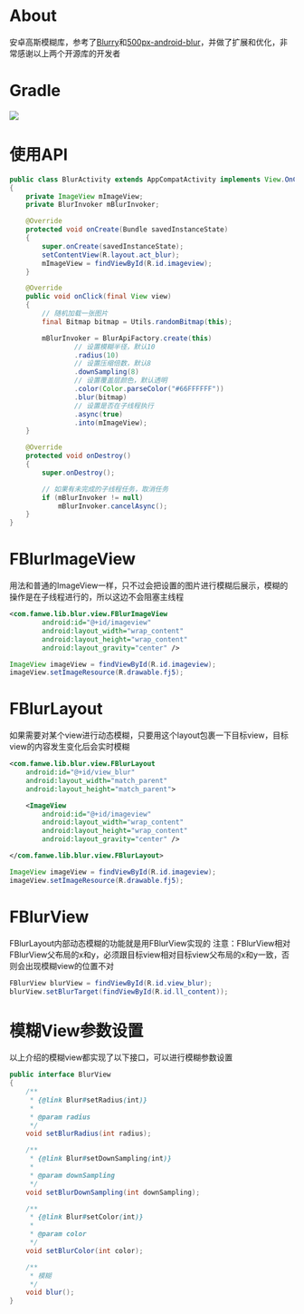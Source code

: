 # About
安卓高斯模糊库，参考了[Blurry](https://github.com/wasabeef/Blurry)和[500px-android-blur](https://github.com/500px/500px-android-blur)，并做了扩展和优化，非常感谢以上两个开源库的开发者

# Gradle
[![](https://jitpack.io/v/zj565061763/blur.svg)](https://jitpack.io/#zj565061763/blur)

# 使用API
```java
public class BlurActivity extends AppCompatActivity implements View.OnClickListener
{
    private ImageView mImageView;
    private BlurInvoker mBlurInvoker;

    @Override
    protected void onCreate(Bundle savedInstanceState)
    {
        super.onCreate(savedInstanceState);
        setContentView(R.layout.act_blur);
        mImageView = findViewById(R.id.imageview);
    }

    @Override
    public void onClick(final View view)
    {
        // 随机加载一张图片
        final Bitmap bitmap = Utils.randomBitmap(this);

        mBlurInvoker = BlurApiFactory.create(this)
                // 设置模糊半径，默认10
                .radius(10)
                // 设置压缩倍数，默认8
                .downSampling(8)
                // 设置覆盖层颜色，默认透明
                .color(Color.parseColor("#66FFFFFF"))
                .blur(bitmap)
                // 设置是否在子线程执行
                .async(true)
                .into(mImageView);
    }

    @Override
    protected void onDestroy()
    {
        super.onDestroy();

        // 如果有未完成的子线程任务，取消任务
        if (mBlurInvoker != null)
            mBlurInvoker.cancelAsync();
    }
}
```

# FBlurImageView
用法和普通的ImageView一样，只不过会把设置的图片进行模糊后展示，模糊的操作是在子线程进行的，所以这边不会阻塞主线程
```xml
<com.fanwe.lib.blur.view.FBlurImageView
        android:id="@+id/imageview"
        android:layout_width="wrap_content"
        android:layout_height="wrap_content"
        android:layout_gravity="center" />
```
```java
ImageView imageView = findViewById(R.id.imageview);
imageView.setImageResource(R.drawable.fj5);
```

# FBlurLayout
如果需要对某个view进行动态模糊，只要用这个layout包裹一下目标view，目标view的内容发生变化后会实时模糊
```xml
<com.fanwe.lib.blur.view.FBlurLayout
    android:id="@+id/view_blur"
    android:layout_width="match_parent"
    android:layout_height="match_parent">

    <ImageView
        android:id="@+id/imageview"
        android:layout_width="wrap_content"
        android:layout_height="wrap_content"
        android:layout_gravity="center" />

</com.fanwe.lib.blur.view.FBlurLayout>
```
```java
ImageView imageView = findViewById(R.id.imageview);
imageView.setImageResource(R.drawable.fj5);
```

# FBlurView
FBlurLayout内部动态模糊的功能就是用FBlurView实现的
注意：FBlurView相对FBlurView父布局的x和y，必须跟目标view相对目标view父布局的x和y一致，否则会出现模糊view的位置不对
```java
FBlurView blurView = findViewById(R.id.view_blur);
blurView.setBlurTarget(findViewById(R.id.ll_content));
```

# 模糊View参数设置
以上介绍的模糊view都实现了以下接口，可以进行模糊参数设置
<br>
```java
public interface BlurView
{
    /**
     * {@link Blur#setRadius(int)}
     *
     * @param radius
     */
    void setBlurRadius(int radius);

    /**
     * {@link Blur#setDownSampling(int)}
     *
     * @param downSampling
     */
    void setBlurDownSampling(int downSampling);

    /**
     * {@link Blur#setColor(int)}
     *
     * @param color
     */
    void setBlurColor(int color);

    /**
     * 模糊
     */
    void blur();
}
```